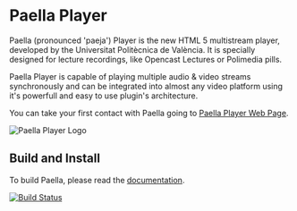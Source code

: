# Paella Player #

Paella (pronounced 'paeja') Player is the new HTML 5 multistream player, developed by the Universitat Politècnica de València. It is specially designed for lecture recordings, like Opencast Lectures or Polimedia pills.

Paella Player is capable of playing multiple audio & video streams synchronously and can be integrated into almost any video platform using it's powerfull and easy to use plugin's architecture.

You can take your first contact with Paella going to [Paella Player Web Page](http://paellaplayer.upv.es).

![Paella Player Logo](http://paellaplayer.upv.es/resources/logo_paella.png)


## Build and Install ##

To build Paella, please read the [documentation](https://paellaplayer.upv.es/docs/).

[![Build Status](https://travis-ci.org/polimediaupv/paella.svg?branch=master)](https://travis-ci.org/polimediaupv/paella)

